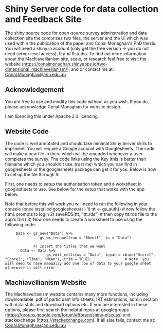 # Shiny Server code for data collection and Feedback Site

The shiny source code for open-source survey adminstration and data collection site the comprises two files, the server and the UI which was used within the publication of the paper and Conal Monaghan's PhD thesis. You will need a shiny.io account (only get the free version -> you do not need server level access), R and Rstudio. To find out more information about the Machiavellianism site, scale, or research feel free to visit the website (https://conalmonaghan.shinyapps.io/two-dimensional_machiavellianism/), and or contact me at:
       Conal.Monaghan@anu.edu.au
  
 ## Acknowledgement 
 You are free to use and modify this code without as you wish. If you do, please acknowledge Conal Monaghan for website design.
 
 I am licencing this under Apache 2.0 licencing. 
       

## Website Code

The code is well annotated and should take minimal Shiny Server skills to impliment. You will require a Google account with Googlesheets. The code will make a new file in there which will be amended whenever a user completes the survey. The code links using the Key (this is better than filename which you shouldn't use, trust me) which you can find in googlesheets or the googlesheets package can get it for you. Below is how to set up the file through R. 


 First, one needs to setup the authorisation token and a worksheet in googlesheets to use. See below for the setup that works with the app below. 

Note that before this will work you will need to run the following in your console (once installed googlesheets() ) 
                 1)   ttt <- gs_auth()                               # now follow the html. prompts to login
                 2)   saveRDS(ttt, "ttt.rds")                        # then copy ttt.rds file to the app's Dir() 
                 3) Now one needs to create a worksheet to use using the following code:

         Data <- gs_new("Data") %>% 
                    gs_ws_rename(from = "Sheet1", to = "Data")      
 
                 4) Insert the titles that we want
           Data <- Data %>% 
                       gs_edit_cells(ws = "Data", input = cbind("Score1", "Score2", "Time", "Mean"), trim = TRUE)                # Note! you will need to have manually add one row of data to your google sheet otherwise it will error


## Machiavellianism Website

The Machiavellianism website contains many more functions, including downloadable .pdf of participant info sheets, IRT estimations, admin section with data stats and download options etc. If you are interested in these options, please first search the helpful repos at googlegroups (https://groups.google.com/forum/#!forum/shiny-discuss) and stackexchange (https://stackexchange.com). If all else fails, contact me at:
       Conal.Monaghan@anu.edu.au


